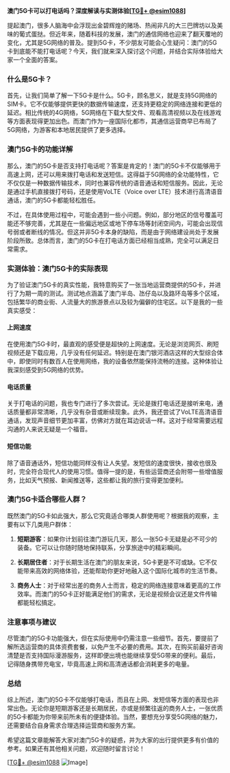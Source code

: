 **澳门5G卡可以打电话吗？深度解读与实测体验[[TG💪+ @esim1088](https://t.me/s/esim1088)]**

提起澳门，很多人脑海中会浮现出金碧辉煌的赌场、热闹非凡的大三巴牌坊以及美味的葡式蛋挞。但近年来，随着科技的发展，澳门的通信网络也迎来了翻天覆地的变化，尤其是5G网络的普及。提到5G卡，不少朋友可能会心生疑问：澳门的5G卡到底能不能打电话呢？今天，我们就来深入探讨这个问题，并结合实际体验给大家一个全面的答案。

### 什么是5G卡？

首先，让我们简单了解一下5G卡是什么。5G卡，顾名思义，就是支持5G网络的SIM卡。它不仅能够提供更快的数据传输速度，还支持更稳定的网络连接和更低的延迟。相比传统的4G网络，5G网络在下载大型文件、观看高清视频以及在线游戏等方面表现得更加出色。而澳门作为一座国际化都市，其通信运营商早已布局了5G网络，为游客和本地居民提供了更多选择。

### 澳门5G卡的功能详解

那么，澳门的5G卡是否支持打电话呢？答案是肯定的！澳门的5G卡不仅能够用于高速上网，还可以用来拨打电话和发送短信。这得益于5G网络的全功能特性，它不仅仅是一种数据传输技术，同时也兼容传统的语音通话和短信服务。因此，无论是通过手机直接拨打号码，还是使用VoLTE（Voice over LTE）技术进行高清语音通话，澳门的5G卡都能轻松胜任。

不过，在具体使用过程中，可能会遇到一些小问题。例如，部分地区的信号覆盖可能还不够完善，尤其是在一些偏远地区或地下停车场等封闭空间内，可能会出现信号弱或者断线的情况。但这并非5G卡本身的缺陷，而是由于网络建设尚处于发展阶段所致。总体而言，澳门的5G卡在打电话方面已经相当成熟，完全可以满足日常需求。

### 实测体验：澳门5G卡的实际表现

为了验证澳门5G卡的真实性能，我特意购买了一张当地运营商提供的5G卡，并进行了为期一周的测试。测试地点涵盖了澳门半岛、氹仔岛以及路环岛等多个区域，包括繁华的商业街、人流量大的旅游景点以及较为偏僻的住宅区。以下是我的一些真实感受：

#### 上网速度
在使用澳门5G卡时，最直观的感受便是超快的上网速度。无论是浏览网页、刷短视频还是下载应用，几乎没有任何延迟。特别是在澳门银河酒店这样的大型综合体中，即使同时有数百人在使用网络，我的设备依然能保持流畅的连接。这种体验让我深刻感受到5G网络的优势。

#### 电话质量
关于打电话的问题，我也专门进行了多次尝试。无论是拨打电话还是接听来电，通话质量都非常清晰，几乎没有杂音或断续现象。此外，我还尝试了VoLTE高清语音通话，发现声音细节更加丰富，仿佛对方就在耳边说话一样。这对于经常需要远程沟通的人来说无疑是一个福音。

#### 短信功能
除了语音通话外，短信功能同样没有让人失望。发短信的速度很快，接收也很及时，完全符合现代人的使用习惯。值得一提的是，有些运营商还会附带一些增值服务，比如天气预报、新闻推送等，这些都让我的旅行变得更加便利。

### 澳门5G卡适合哪些人群？

既然澳门的5G卡如此强大，那么它究竟适合哪类人群使用呢？根据我的观察，主要有以下几类用户群体：

1. **短期游客**：如果你计划前往澳门游玩几天，那么一张5G卡无疑是必不可少的装备。它可以让你随时随地保持联系，分享旅途中的精彩瞬间。
   
2. **长期居住者**：对于长期生活在澳门的朋友来说，5G卡更是不可或缺。它不仅能带来高效的网络体验，还能帮助你更好地融入这个国际化城市的生活节奏。

3. **商务人士**：对于经常出差的商务人士而言，稳定的网络连接意味着更高的工作效率。而澳门的5G卡正好能满足他们的需求，无论是视频会议还是文件传输都能轻松搞定。

### 注意事项与建议

尽管澳门的5G卡功能强大，但在实际使用中仍需注意一些细节。首先，要提前了解所选运营商的具体资费套餐，以免产生不必要的费用。其次，在购买前最好咨询清楚是否支持国际漫游服务，这样即便出境也能继续享受5G带来的便利。最后，记得随身携带充电宝，毕竟高速上网和高清通话都会消耗更多的电量。

### 总结

综上所述，澳门的5G卡不仅能够打电话，而且在上网、发短信等方面的表现也非常出色。无论你是短期游客还是长期居民，亦或是频繁往返的商务人士，一张优质的5G卡都能为你带来前所未有的便捷体验。当然，要想充分享受5G网络的魅力，还需要结合自身需求合理选择运营商和服务方案。

希望这篇文章能解答大家对澳门5G卡的疑惑，并为大家的出行提供更多有价值的参考。如果还有其他相关问题，欢迎随时留言讨论！

[[TG💪+ @esim1088](https://t.me/s/esim1088) ![Image](https://i.postimg.cc/4NQfJmqS/Snipaste-2025-05-13-00-14-12.png)]